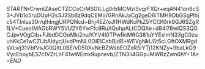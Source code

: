 $START$NrCrwntZAseCTZCCoCrMSGtLLg0rbMCMziSvgrFXQr+eqAN41on8cS3+JVb1o5ruDUpH2s3J3SbBz9dqCEMo/GRnAkJaCg2geD6iTMH9DbGSgPlhjc54TInlus30r/qIhIngjURPQNcd+Bhj4EZ/oJl1HWdKcPkZ5YCI3f0rk9GJ6SZgR1LV+CueoIMAGbRWY5VU2Y6YwFfc9RuXQohpALtCDQXe+d84l78wlQS3QGCJpvVOgCib+FJbdDCOoMki2nu/KYV4I0TPwRcM6G381uYYExlmN33gC0zuuhKkCe1wCZUbAldycjUvdPmNL0OIEICebBjdB+WEVgNkUSt5cLGftOXMRgdsVLv/j31VbfVsJG0QltL0BE/vD50XvNcBZWsbEOZxRSIYTj12KNZy+9baLkG9VycEhoybES7c1VZrLhF41wWEmx9upnevb/ZTN3Ii4GGpJMWRzZwn6hY+1A==$END$